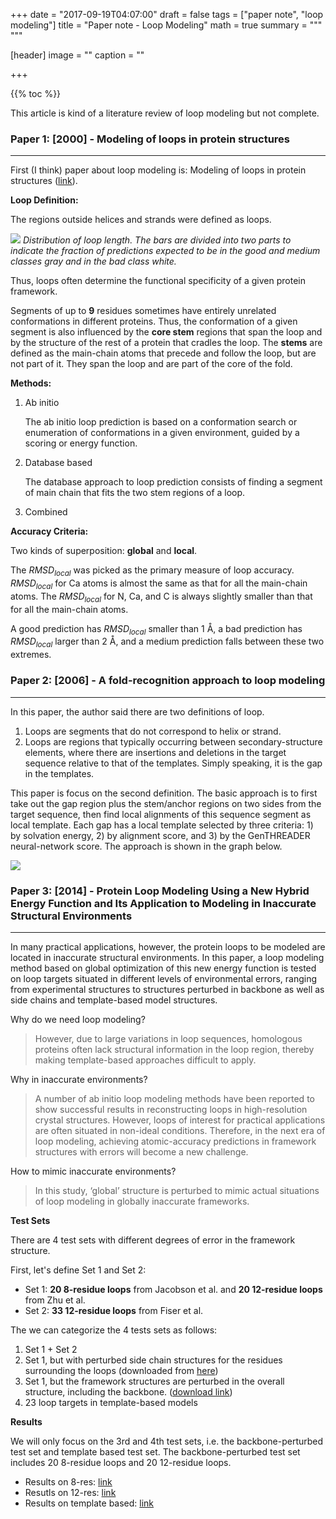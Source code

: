 +++
date = "2017-09-19T04:07:00"
draft = false
tags = ["paper note", "loop modeling"]
title = "Paper note - Loop Modeling"
math = true
summary = """ """

[header]
image = ""
caption = ""

+++

{{% toc %}}

This article is kind of a literature review of loop modeling but not complete. 

### Paper 1: [2000] - Modeling of loops in protein structures
---

First (I think) paper about loop modeling is: Modeling of loops in protein structures ([link](https://www.ncbi.nlm.nih.gov/pmc/articles/PMC2144714/pdf/11045621.pdf)).

**Loop Definition:**

The regions outside helices and strands were defined as loops.

![](/img/blog/lm-1.png)
*Distribution of loop length. The bars are divided into two parts to indicate the fraction of predictions expected to be in the good and medium classes gray and in the bad class white.*

Thus, loops often determine the functional specificity of a given protein framework.

Segments of up to **9** residues sometimes have entirely unrelated conformations in different proteins. Thus, the conformation of a given segment is also influenced by the **core stem** regions that span the loop and by the structure of the rest of a protein that cradles the loop. The **stems** are defined as the main-chain atoms that precede and follow the loop, but are not part of it. They span the loop and are part of the core of the fold. 

**Methods:**

1. Ab initio

    The ab initio loop prediction is based on a conformation search or enumeration of conformations in a given environment, guided by a scoring or energy function. 

2. Database based

    The database approach to loop prediction consists of finding a segment of main chain that fits the two stem regions of a loop.

3. Combined


**Accuracy Criteria:**

Two kinds of superposition: **global** and **local**.

The $RMSD _ {local}$ was picked as the primary measure of loop accuracy. $RMSD _ {local}$ for Ca atoms is almost the same as that for all the main-chain atoms. The $RMSD _ {local}$ for N, Ca, and C is always slightly smaller than that for all the main-chain atoms. 

A good prediction has $RMSD _ {local}$ smaller than 1 Å, a bad prediction has $RMSD _ {local}$ larger than 2 Å, and a medium prediction falls between these two extremes. 

### Paper 2: [2006] - A fold-recognition approach to loop modeling
---

In this paper, the author said there are two definitions of loop. 

1. Loops are segments that do not correspond to helix or strand.
2. Loops are regions that typically occurring between secondary-structure elements, where there are insertions and deletions in the target sequence relative to that of the templates. Simply speaking, it is the gap in the templates.

This paper is focus on the second definition. The basic approach is to first take out the gap region plus the stem/anchor regions on two sides from the target sequence, then find local alignments of this sequence segment as local template. Each gap has a local template selected by three criteria: 1) by solvation energy, 2) by alignment score, and 3) by the GenTHREADER neural-network score. The approach is shown in the graph below.

![](/img/blog/lm-2.png)


### Paper 3: [2014] - Protein Loop Modeling Using a New Hybrid Energy Function and Its Application to Modeling in Inaccurate Structural Environments
---

In many practical applications, however, the protein loops to be modeled are located in inaccurate structural environments. In this paper, a loop modeling method based on global optimization of this new energy function is tested on loop targets situated in different levels of environmental errors, ranging from experimental structures to structures perturbed in backbone as well as side chains and template-based model structures. 

Why do we need loop modeling? 

> However, due to large variations in loop sequences, homologous proteins often lack structural information in the loop region, thereby making template-based approaches difficult to apply.

Why in inaccurate environments?

> A number of ab initio loop modeling methods have been reported to show successful results in reconstructing loops in high-resolution crystal structures. However, loops of interest for practical applications are often situated in non-ideal conditions. Therefore, in the next era of loop modeling, achieving atomic-accuracy predictions in framework structures with errors will become a new challenge.

How to mimic inaccurate environments?

> In this study, ‘global’ structure is perturbed to mimic actual situations of loop modeling in globally inaccurate frameworks.

**Test Sets**

There are 4 test sets with different degrees of error in the framework structure. 

First, let's define Set 1 and Set 2:

* Set 1: **20 8-residue loops** from Jacobson et al. and **20 12-residue loops** from Zhu et al.
* Set 2: **33 12-residue loops** from Fiser et al.

The we can categorize the 4 tests sets as follows:

1. Set 1 + Set 2
2. Set 1, but with perturbed side chain structures for the residues surrounding the loops (downloaded from [here](http://www.jacobsonlab.org/decoy.htm))
3. Set 1, but the framework structures are perturbed in the overall structure, including the backbone. ([download link](http://galaxy.seoklab.org/suppl/ps2.html))
4. 23 loop targets in template-based models

**Results**

We will only focus on the 3rd and 4th test sets, i.e. the backbone-perturbed test set and template based test set. The backbone-perturbed test set includes 20 8-residue loops and 20 12-residue loops.

* Results on 8-res: [link](http://journals.plos.org/plosone/article/file?id=info%3Adoi/10.1371/journal.pone.0113811.s005&type=supplementary)
* Resutls on 12-res: [link](http://journals.plos.org/plosone/article/file?id=info%3Adoi/10.1371/journal.pone.0113811.s006&type=supplementary)
* Results on template based: [link](http://journals.plos.org/plosone/article/file?id=info%3Adoi/10.1371/journal.pone.0113811.s007&type=supplementary)

